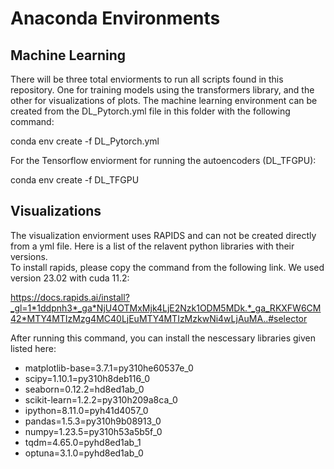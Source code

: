 # Anaconda Environments  
## Machine Learning  
There will be three total enviorments to run all scripts found in this repository. One for training models using the transformers library, and the other for visualizations of plots. The machine learning environment can be created from the DL_Pytorch.yml file in this folder with the following command:  

conda env create -f DL_Pytorch.yml  

For the Tensorflow enviorment for running the autoencoders (DL_TFGPU):

conda env create -f DL_TFGPU  

## Visualizations  
The visualization enviorment uses RAPIDS and can not be created directly from a yml file. Here is a list of the relavent python libraries with their versions.  
To install rapids, please copy the command from the following link. We used version 23.02 with cuda 11.2:

https://docs.rapids.ai/install?_gl=1*1ddpnh3*_ga*NjU4OTMxMjk4LjE2Nzk1ODM5MDk.*_ga_RKXFW6CM42*MTY4MTIzMzg4MC40LjEuMTY4MTIzMzkwNi4wLjAuMA..#selector

After running this command, you can install the nescessary libraries given listed here:  

  - matplotlib-base=3.7.1=py310he60537e_0
  - scipy=1.10.1=py310h8deb116_0  
  - seaborn=0.12.2=hd8ed1ab_0  
  - scikit-learn=1.2.2=py310h209a8ca_0  
  - ipython=8.11.0=pyh41d4057_0  
  - pandas=1.5.3=py310h9b08913_0  
  - numpy=1.23.5=py310h53a5b5f_0  
  - tqdm=4.65.0=pyhd8ed1ab_1  
  - optuna=3.1.0=pyhd8ed1ab_0  

